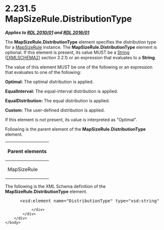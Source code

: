 <html dir="LTR" xmlns:mshelp="http://msdn.microsoft.com/mshelp" xmlns:ddue="http://ddue.schemas.microsoft.com/authoring/2003/5" xmlns:xlink="http://www.w3.org/1999/xlink" xmlns:tool="http://www.microsoft.com/tooltip">
    <head>
        <meta http-equiv="Content-Type" content="text/html; CHARSET=utf-8"></meta>
        <meta name="save" content="history"></meta>
        <title>2.231.5 MapSizeRule.DistributionType</title>
        <xml>
            <mshelp:toctitle title="2.231.5 MapSizeRule.DistributionType"></mshelp:toctitle>
            <mshelp:rltitle title="[MS-RDL]: MapSizeRule.DistributionType"></mshelp:rltitle>
            <mshelp:keyword index="A" term="d64a0220-6c49-466c-b841-2b72b8cc5fc8"></mshelp:keyword>
            <mshelp:attr name="DCSext.ContentType" value="open specification"></mshelp:attr>
            <mshelp:attr name="AssetID" value="d64a0220-6c49-466c-b841-2b72b8cc5fc8"></mshelp:attr>
            <mshelp:attr name="TopicType" value="kbRef"></mshelp:attr>
            <mshelp:attr name="DCSext.Title" value="[MS-RDL]: MapSizeRule.DistributionType" />
        </xml>
    </head>
    <body>
        <div id="header">
            <h1 class="heading">2.231.5 MapSizeRule.DistributionType</h1>
        </div>
        <div id="mainSection">
            <div id="mainBody">
                <div id="allHistory" class="saveHistory"></div>
                <div id="sectionSection0" class="section" name="collapseableSection">
                    

<p><b><i>Applies to </i></b><a href="3428e690-a348-4ec7-8a6a-8efb42d2cdee.md"><b><i>RDL 2010/01</i></b></a><b><i>
and </i></b><a href="52ce3983-2bfc-4e72-9359-42aaf5fe4509.md"><b><i>RDL 2016/01</i></b></a></p>

<p>The <b>MapSizeRule.DistributionType</b> element specifies
the distribution type for a <a href="88220e4e-cd18-460e-b729-a8f10c2ee40b.md">MapSizeRule</a>
instance. The <b>MapSizeRule.DistributionType</b> element is optional. If this
element is present, its value MUST be a <a href="1ed81ef3-a683-45e3-aaad-bd2bbe71bc3d.md">String</a> (<a href="https://go.microsoft.com/fwlink/?LinkId=90610">[XMLSCHEMA2]</a> section
3.2.1) or an expression that evaluates to a <b>String</b>. </p>

<p>The value of this element MUST be one of the following or an
expression that evaluates to one of the following:</p>

<p><b>Optimal:</b> The optimal distribution is applied.</p>

<p><b>EqualInterval:</b> The equal-interval distribution
is applied.</p>

<p><b>EqualDistribution:</b> The equal distribution is
applied.</p>

<p><b>Custom:</b> The user-defined distribution is
applied.</p>

<p>If this element is not present, its value is interpreted as
&quot;Optimal&quot;.</p>

<p>Following is the parent element of the <b>MapSizeRule.DistributionType</b>
element.</p>

<table>
 <thead>
  <tr>
   <th>
   <p>Parent elements</p>
   </th>
  </tr>
 </thead>
 <tr>
  <td>
  <p>MapSizeRule</p>
  </td>
 </tr>
</table>

<p>The following is the XML Schema definition of the <b>MapSizeRule.DistributionType</b>
element.</p>

<dl>
<dd>
<div><pre> &lt;xsd:element name=&quot;DistributionType&quot; type=&quot;xsd:string&quot; minOccurs=&quot;0&quot; /&gt;
</pre></div>
</dd></dl>


                </div>
            </div>
        </div>
    </body>
</html>